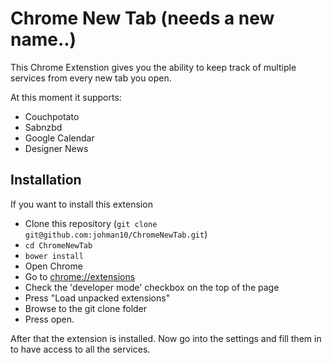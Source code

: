 # Chrome New Tab (needs a new name..)
This Chrome Extenstion gives you the ability to keep track of multiple services from every new tab you open.

At this moment it supports:

- Couchpotato
- Sabnzbd
- Google Calendar
- Designer News

## Installation
If you want to install this extension

- Clone this repository (`git clone git@github.com:johman10/ChromeNewTab.git`)
- `cd ChromeNewTab`
- `bower install`
- Open Chrome
- Go to [chrome://extensions](chrome://extensions/)
- Check the 'developer mode' checkbox on the top of the page
- Press "Load unpacked extensions"
- Browse to the git clone folder
- Press open.

After that the extension is installed. Now go into the settings and fill them in to have access to all the services.
